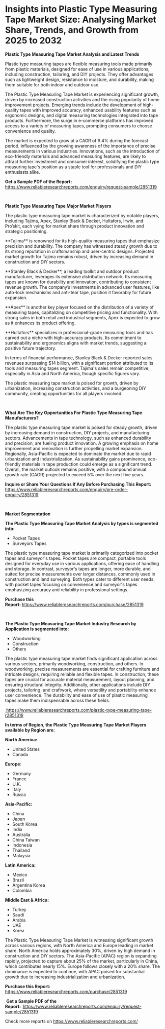 <p><h1>Insights into Plastic Type Measuring Tape Market Size: Analysing Market Share, Trends, and Growth from 2025 to 2032</h1></p><p><strong>Plastic Type Measuring Tape Market Analysis and Latest Trends</strong></p>
<p><p>Plastic type measuring tapes are flexible measuring tools made primarily from plastic materials, designed for ease of use in various applications, including construction, tailoring, and DIY projects. They offer advantages such as lightweight design, resistance to moisture, and durability, making them suitable for both indoor and outdoor use. </p><p>The Plastic Type Measuring Tape Market is experiencing significant growth, driven by increased construction activities and the rising popularity of home improvement projects. Emerging trends include the development of high-quality tapes with improved accuracy, enhanced usability features such as ergonomic designs, and digital measuring technologies integrated into tape products. Furthermore, the surge in e-commerce platforms has improved access to a variety of measuring tapes, prompting consumers to choose convenience and quality.</p><p>The market is expected to grow at a CAGR of 9.4% during the forecast period, influenced by the growing awareness of the importance of precise measurements in various industries. Innovations, such as the introduction of eco-friendly materials and advanced measuring features, are likely to attract further investment and consumer interest, solidifying the plastic type measuring tape's position as a staple tool for professionals and DIY enthusiasts alike.</p></p>
<p><strong>Get a Sample PDF of the Report:&nbsp;</strong> <a href="https://www.reliableresearchreports.com/enquiry/request-sample/2851319?utm_campaign=3260&utm_medium=2&utm_source=Github&utm_content=ia&utm_term=11032025&utm_id=plastic-type-measuring-tape">https://www.reliableresearchreports.com/enquiry/request-sample/2851319</a></p>
<p>&nbsp;</p>
<p><strong>Plastic Type Measuring Tape Major Market Players</strong></p>
<p><p>The plastic type measuring tape market is characterized by notable players, including Tajima, Apex, Stanley Black & Decker, Hultafors, Irwin, and Pro’skit, each vying for market share through product innovation and strategic positioning. </p><p>**Tajima** is renowned for its high-quality measuring tapes that emphasize precision and durability. The company has witnessed steady growth due to its strong reputation in craftsmanship and user-centric designs. Projected market growth for Tajima remains robust, driven by increasing demand in construction and DIY sectors.</p><p>**Stanley Black & Decker**, a leading toolkit and outdoor product manufacturer, leverages its extensive distribution network. Its measuring tapes are known for durability and innovation, contributing to consistent revenue growth. The company’s investments in advanced user features, like auto-lock mechanisms and anti-tear tape, position it favorably for future expansion.</p><p>**Apex** is another key player focused on the distribution of a variety of measuring tapes, capitalizing on competitive pricing and functionality. With strong sales in both retail and industrial segments, Apex is expected to grow as it enhances its product offering.</p><p>**Hultafors** specializes in professional-grade measuring tools and has carved out a niche with high-accuracy products. Its commitment to sustainability and ergonomics aligns with market trends, suggesting a positive future trajectory.</p><p>In terms of financial performance, Stanley Black & Decker reported sales revenues surpassing $14 billion, with a significant portion attributed to its tools and measuring tapes segment. Tajima's sales remain competitive, especially in Asia and North America, though specific figures vary.</p><p>The plastic measuring tape market is poised for growth, driven by urbanization, increasing construction activities, and a burgeoning DIY community, creating opportunities for all players involved.</p></p>
<p>&nbsp;</p>
<p><strong>What Are The Key Opportunities For Plastic Type Measuring Tape Manufacturers?</strong></p>
<p><p>The plastic type measuring tape market is poised for steady growth, driven by increasing demand in construction, DIY projects, and manufacturing sectors. Advancements in tape technology, such as enhanced durability and precision, are fueling product innovation. A growing emphasis on home improvement and renovation is further propelling market expansion. Regionally, Asia-Pacific is expected to dominate the market due to rapid urbanization and industrialization. As sustainability gains prominence, eco-friendly materials in tape production could emerge as a significant trend. Overall, the market outlook remains positive, with a compound annual growth rate (CAGR) projected to exceed 5% over the next five years.</p></p>
<p><strong>Inquire or Share Your Questions If Any Before Purchasing This Report:</strong> <a href="https://www.reliableresearchreports.com/enquiry/pre-order-enquiry/2851319?utm_campaign=3260&utm_medium=2&utm_source=Github&utm_content=ia&utm_term=11032025&utm_id=plastic-type-measuring-tape">https://www.reliableresearchreports.com/enquiry/pre-order-enquiry/2851319</a></p>
<p>&nbsp;</p>
<p><strong>Market Segmentation</strong></p>
<p><strong>The Plastic Type Measuring Tape Market Analysis by types is segmented into:</strong></p>
<p><ul><li>Pocket Tapes</li><li>Surveyors Tapes</li></ul></p>
<p><p>The plastic type measuring tape market is primarily categorized into pocket tapes and surveyor's tapes. Pocket tapes are compact, portable tools designed for everyday use in various applications, offering ease of handling and storage. In contrast, surveyor's tapes are longer, more durable, and suited for precise measurements over larger distances, commonly used in construction and land surveying. Both types cater to different user needs, with pocket tapes focusing on convenience and surveyor's tapes emphasizing accuracy and reliability in professional settings.</p></p>
<p><strong>Purchase this Report:&nbsp;</strong><a href="https://www.reliableresearchreports.com/purchase/2851319?utm_campaign=3260&utm_medium=2&utm_source=Github&utm_content=ia&utm_term=11032025&utm_id=plastic-type-measuring-tape">https://www.reliableresearchreports.com/purchase/2851319</a></p>
<p>&nbsp;</p>
<p><strong>The Plastic Type Measuring Tape Market Industry Research by Application is segmented into:</strong></p>
<p><ul><li>Woodworking</li><li>Construction</li><li>Others</li></ul></p>
<p><p>The plastic type measuring tape market finds significant application across various sectors, primarily woodworking, construction, and others. In woodworking, precise measurements are essential for crafting furniture and intricate designs, requiring reliable and flexible tapes. In construction, these tapes are crucial for accurate material measurement, layout planning, and ensuring structural integrity. Additionally, other applications include DIY projects, tailoring, and craftwork, where versatility and portability enhance user convenience. The durability and ease of use of plastic measuring tapes make them indispensable across these fields.</p></p>
<p><a href="https://www.reliableresearchreports.com/plastic-type-measuring-tape-r2851319?utm_campaign=3260&utm_medium=2&utm_source=Github&utm_content=ia&utm_term=11032025&utm_id=plastic-type-measuring-tape">&nbsp;https://www.reliableresearchreports.com/plastic-type-measuring-tape-r2851319</a></p>
<p><strong>In terms of Region, the Plastic Type Measuring Tape Market Players available by Region are:</strong></p>
<p>
    <p> <strong> North America: </strong>
        <ul>
            <li>United States</li>
            <li>Canada</li>
        </ul>
        </p> 
    <p> <strong> Europe: </strong>
        <ul>
            <li>Germany</li>
            <li>France</li>
            <li>U.K.</li>
            <li>Italy</li>
            <li>Russia</li>
        </ul>
        </p> 
    <p> <strong> Asia-Pacific: </strong>
        <ul>
            <li>China</li>
            <li>Japan</li>
            <li>South Korea</li>
            <li>India</li>
            <li>Australia</li>
            <li>China Taiwan</li>
            <li>Indonesia</li>
            <li>Thailand</li>
            <li>Malaysia</li>
        </ul>
        </p> 
    <p> <strong> Latin America: </strong>
        <ul>
            <li>Mexico</li>
            <li>Brazil</li>
            <li>Argentina Korea</li>
            <li>Colombia</li>
        </ul>
        </p> 
    <p> <strong> Middle East & Africa: </strong>
        <ul>
            <li>Turkey</li>
            <li>Saudi</li>
            <li>Arabia</li>
            <li>UAE</li>
            <li>Korea</li>
        </ul>
    </p>
    </p>
<p><p>The Plastic Type Measuring Tape Market is witnessing significant growth across various regions, with North America and Europe leading in market share. North America holds approximately 30%, driven by high demand in construction and DIY sectors. The Asia-Pacific (APAC) region is expanding rapidly, projected to capture about 25% of the market, particularly in China, which contributes nearly 15%. Europe follows closely with a 20% share. The dominance is expected to continue, with APAC poised for substantial growth due to increasing industrialization and urbanization.</p></p>
<p><strong>Purchase this Report: </strong><a href="https://www.reliableresearchreports.com/purchase/2851319?utm_campaign=3260&utm_medium=2&utm_source=Github&utm_content=ia&utm_term=11032025&utm_id=plastic-type-measuring-tape">https://www.reliableresearchreports.com/purchase/2851319</a></p>
<p>&nbsp;<strong>Get a Sample PDF of the Report:&nbsp;&nbsp;</strong><a href="https://www.reliableresearchreports.com/enquiry/request-sample/2851319?utm_campaign=3260&utm_medium=2&utm_source=Github&utm_content=ia&utm_term=11032025&utm_id=plastic-type-measuring-tape">https://www.reliableresearchreports.com/enquiry/request-sample/2851319</a></p>
<p><strong></strong></p>
<p>Check more reports on <a href="https://www.reliableresearchreports.com/?utm_campaign=3260&utm_medium=2&utm_source=Github&utm_content=ia&utm_term=11032025&utm_id=plastic-type-measuring-tape">https://www.reliableresearchreports.com/</a></p>